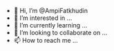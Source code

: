 - 👋 Hi, I’m @AmpiFatkhudin
- 👀 I’m interested in ...
- 🌱 I’m currently learning ...
- 💞️ I’m looking to collaborate on ...
- 📫 How to reach me ...

<!---
AmpiFatkhudin/AmpiFatkhudin is a ✨ special ✨ repository because its `README.md` (this file) appears on your GitHub profile.
You can click the Preview link to take a look at your changes.
--->
